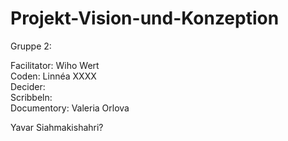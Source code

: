 # Projekt-Vision-und-Konzeption

Gruppe 2:

Facilitator: Wiho Wert <br>
Coden: Linnéa XXXX <br>
Decider: <br>
Scribbeln: <br>
Documentory: Valeria Orlova <br>

Yavar Siahmakishahri?
